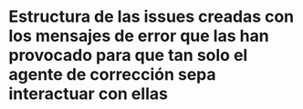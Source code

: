 # Estructura de las issues creadas con los mensajes de error que las han provocado para que tan solo el agente de corrección sepa interactuar con ellas
